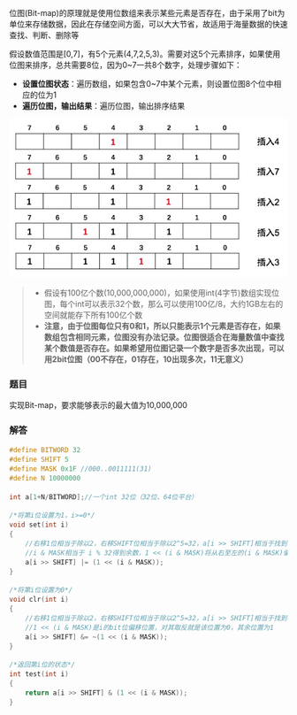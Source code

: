 位图(Bit-map)的原理就是使用位数组来表示某些元素是否存在，由于采用了bit为单位来存储数据，因此在存储空间方面，可以大大节省，故适用于海量数据的快速查找、判断、删除等

假设数值范围是[0,7]，有5个元素(4,7,2,5,3)。需要对这5个元素排序，如果使用位图来排序，总共需要8位，因为0~7一共8个数字，处理步骤如下：

* **设置位图状态**：遍历数组，如果包含0~7中某个元素，则设置位图8个位中相应的位为1
* **遍历位图，输出结果**：遍历位图，输出排序结果

<div align="center"> <img src="../../pic/al-bitmap.png"/> </div>

> * 假设有100亿个数(10,000,000,000)，如果使用int(4字节)数组实现位图，每个int可以表示32个数，那么可以使用100亿/8，大约1GB左右的空间就能存下所有100亿个数
> * **注意，由于位图每位只有0和1，所以只能表示1个元素是否存在，如果数组包含相同元素，位图没有办法记录。位图很适合在海量数值中查找某个数值是否存在。如果希望用位图记录一个数字是否多次出现，可以用2bit位图（00不存在，01存在，10出现多次，11无意义）**

### 题目

实现Bit-map，要求能够表示的最大值为10,000,000

### 解答

```c++
#define BITWORD 32
#define SHIFT 5   
#define MASK 0x1F //000..0011111(31)
#define N 10000000

int a[1+N/BITWORD];//一个int 32位（32位、64位平台）

/*将第i位设置为1，i>=0*/
void set(int i)
{
    //右移1位相当于除以2，右移SHIFT位相当于除以2^5=32，a[i >> SHIFT]相当于找到了i所在的那个int数组中的元素（32位）
    //i & MASK相当于 i % 32得到余数，1 << (i & MASK)将从右至左的(i & MASK)偏移量位设为1
    a[i >> SHIFT] |= (1 << (i & MASK));
}

/*将第i位设置为0*/
void clr(int i)
{
    //右移1位相当于除以2，右移SHIFT位相当于除以2^5=32，a[i >> SHIFT]相当于找到了i所在的那个int数组中的元素
    //1 << (i & MASK)是i的bit位偏移位置，对其取反就是该位置为0，其余位置为1
    a[i >> SHIFT] &= ~(1 << (i & MASK));
}

/*返回第i位的状态*/
int test(int i)
{
    return a[i >> SHIFT] & (1 << (i & MASK));
}
```


